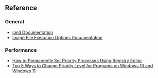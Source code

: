 ## Reference

### General
* [cmd Documentation](https://learn.microsoft.com/en-us/windows-server/administration/windows-commands/cmd)
* [Image File Execution Options Documentation](https://learn.microsoft.com/en-us/previous-versions/windows/desktop/xperf/image-file-execution-options)

### Performance
* [How to Permanently Set Priority Processes Using Registry Editor](https://answers.microsoft.com/en-us/windows/forum/all/how-to-permanently-set-priority-processes-using/2f9ec439-5333-4625-9577-69d322cfbc5e)
* [Top 5 Ways to Change Priority Level for Programs on Windows 10 and Windows 11](https://www.guidingtech.com/top-ways-to-change-priority-level-for-programs-on-windows-10-and-windows-11/)